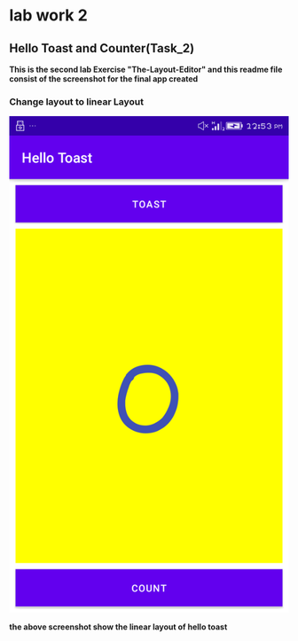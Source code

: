 # lab work 2
## Hello Toast and Counter(Task_2)

**This is the second lab Exercise "The-Layout-Editor" and this readme file consist of the screenshot for the final app created**

### Change layout to linear Layout
 
![linearlayout](Screenshot/linear.png)

**the above screenshot show the linear layout of hello toast**